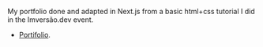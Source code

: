 My portfolio done and adapted in Next.js from a basic html+css tutorial I did in the Imversão.dev event.

- [Portifolio](https://danieltolentino.netlify.app).
